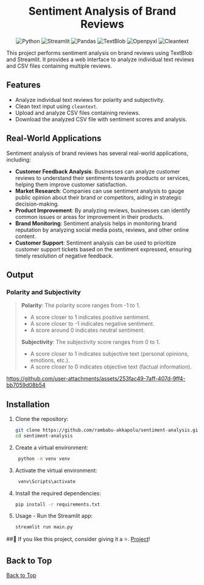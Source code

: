 
<h1 align="center">Sentiment Analysis of Brand Reviews</h1>

<p align="center">
  <img src="https://img.shields.io/badge/Python-3.8%2B-blue" alt="Python">
  <img src="https://img.shields.io/badge/Streamlit-1.2.0-brightgreen" alt="Streamlit">
  <img src="https://img.shields.io/badge/Pandas-1.3.3-yellow" alt="Pandas">
  <img src="https://img.shields.io/badge/TextBlob-0.15.3-orange" alt="TextBlob">
  <img src="https://img.shields.io/badge/Openpyxl-3.0.9-lightgrey" alt="Openpyxl">
  <img src="https://img.shields.io/badge/Cleantext-1.1.4-red" alt="Cleantext">
</p>

This project performs sentiment analysis on brand reviews using TextBlob and Streamlit. It provides a web interface to analyze individual text reviews and CSV files containing multiple reviews.

## Features

- Analyze individual text reviews for polarity and subjectivity.
- Clean text input using `cleantext`.
- Upload and analyze CSV files containing reviews.
- Download the analyzed CSV file with sentiment scores and analysis.

## Real-World Applications

Sentiment analysis of brand reviews has several real-world applications, including:

- **Customer Feedback Analysis**: Businesses can analyze customer reviews to understand their sentiments towards products or services, helping them improve customer satisfaction.
- **Market Research**: Companies can use sentiment analysis to gauge public opinion about their brand or competitors, aiding in strategic decision-making.
- **Product Improvement**: By analyzing reviews, businesses can identify common issues or areas for improvement in their products.
- **Brand Monitoring**: Sentiment analysis helps in monitoring brand reputation by analyzing social media posts, reviews, and other online content.
- **Customer Support**: Sentiment analysis can be used to prioritize customer support tickets based on the sentiment expressed, ensuring timely resolution of negative feedback.

## Output

### Polarity and Subjectivity

> **Polarity**: The polarity score ranges from -1 to 1.
> - A score closer to 1 indicates positive sentiment.
> - A score closer to -1 indicates negative sentiment.
> - A score around 0 indicates neutral sentiment.
>
> **Subjectivity**: The subjectivity score ranges from 0 to 1.
> - A score closer to 1 indicates subjective text (personal opinions, emotions, etc.).
> - A score closer to 0 indicates objective text (factual information).


https://github.com/user-attachments/assets/253fac49-7aff-407d-9ff4-bb7059d08b54




## Installation

1. Clone the repository:
   ```sh
   git clone https://github.com/rambabu-akkapolu/sentiment-analysis.git
   cd sentiment-analysis
2. Create a virtual environment:
   ```sh
    python -m venv venv
3. Activate the virtual environment:
   ```sh
    venv\Scripts\activate
4. Install the required dependencies:
    ```sh
    pip install -r requirements.txt
5. Usage - Run the Streamlit app:
   ```sh
   streamlit run main.py


##🙂 If you like this project, consider giving it a ⭐. [Project](https://github.com/rambabu-akkapolu/sentiment-analysis)!

## Back to Top
[Back to Top](#sentiment-analysis-of-brand-reviews)
